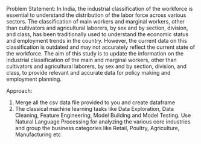 Problem Statement:
In India, the industrial classification of the workforce is essential to understand the distribution of
the labor force across various sectors. The classification of main workers and marginal workers,
other than cultivators and agricultural laborers, by sex and by section, division, and class, has
been traditionally used to understand the economic status and employment trends in the
country. However, the current data on this classification is outdated and may not accurately
reflect the current state of the workforce. The aim of this study is to update the information on
the industrial classification of the main and marginal workers, other than cultivators and
agricultural laborers, by sex and by section, division, and class, to provide relevant and accurate
data for policy making and employment planning.

Approach:
1) Merge all the csv data file provided to you and create dataframe
2) The classical machine learning tasks like Data Exploration, Data Cleaning, Feature
Engineering, Model Building and Model Testing. Use Natural Language Processing for
analyzing the various core industries and group the business categories like Retail, Poultry,
Agriculture, Manufacturing etc

